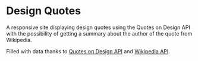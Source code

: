 # Design Quotes

A responsive site displaying design quotes using the Quotes on Design API with the possibility of getting a summary about the author of the quote from Wikipedia.

Filled with data thanks to [Quotes on Design API](https://quotesondesign.com/api/) and [Wikipedia API](https://en.wikipedia.org/api/rest_v1/).